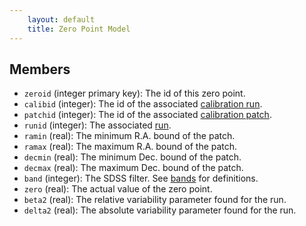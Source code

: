 ```yaml
---
    layout: default
    title: Zero Point Model
---
```


Members
-------

* `zeroid` (integer primary key): The id of this zero point.
* `calibid` (integer): The id of the associated [calibration
  run](/models/calibruns).
* `patchid` (integer): The id of the associated [calibration
  patch](/models/patches).
* `runid` (integer): The associated [run](/models/runs).
* `ramin` (real): The minimum R.A. bound of the patch.
* `ramax` (real): The maximum R.A. bound of the patch.
* `decmin` (real): The minimum Dec. bound of the patch.
* `decmax` (real): The maximum Dec. bound of the patch.
* `band` (integer): The SDSS filter. See [bands](/bands.html) for definitions.
* `zero` (real): The actual value of the zero point.
* `beta2` (real): The relative variability parameter found for the run.
* `delta2` (real): The absolute variability parameter found for the run.
